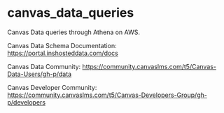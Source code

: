 # canvas_data_queries
Canvas Data queries through Athena on AWS.

Canvas Data Schema Documentation:  https://portal.inshosteddata.com/docs

Canvas Data Community:  https://community.canvaslms.com/t5/Canvas-Data-Users/gh-p/data

Canvas Developer Community:  https://community.canvaslms.com/t5/Canvas-Developers-Group/gh-p/developers
